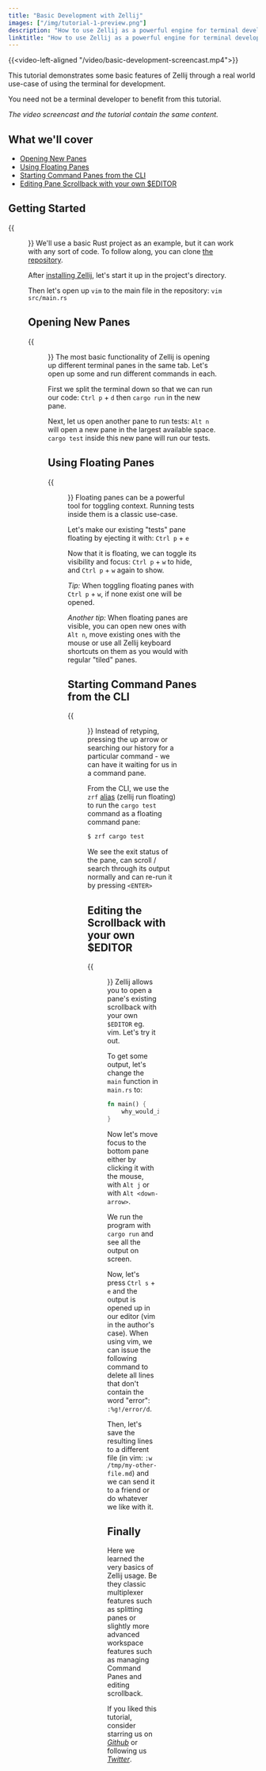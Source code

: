 ```yaml
---
title: "Basic Development with Zellij"
images: ["/img/tutorial-1-preview.png"]
description: "How to use Zellij as a powerful engine for terminal development"
linktitle: "How to use Zellij as a powerful engine for terminal development"
---
```

{{<video-left-aligned "/video/basic-development-screencast.mp4">}}

This tutorial demonstrates some basic features of Zellij through a real world use-case of using the terminal for development.

You need not be a terminal developer to benefit from this tutorial.

*The video screencast and the tutorial contain the same content.*

## What we'll cover
- [Opening New Panes](#opening-new-panes)
- [Using Floating Panes](#using-floating-panes)
- [Starting Command Panes from the CLI](#starting-command-panes-from-the-cli)
- [Editing Pane Scrollback with your own $EDITOR](#editing-the-scrollback-with-your-own-editor)

## Getting Started
{{<figure src="/img/tutorial-1-getting-started.png" class="center" style="max-width 995px;" alt="An image of Zellij running inside a terminal with vim open to the main.rs file of the project.">}}
We'll use a basic Rust project as an example, but it can work with any sort of code. To follow along, you can clone [the repository](https://github.com/imsnif/zellij-screencast-1).

After [installing Zellij](/documentation/installation.html), let's start it up in the project's directory.

Then let's open up `vim` to the main file in the repository: `vim src/main.rs`

## Opening New Panes
{{<figure src="/img/tutorial-1-opening-new-panes.png" class="center" style="max-width 995px;" alt="An image of Zellij with three panes, one open to main.rs, one running cargo run and the third running cargo test">}}
The most basic functionality of Zellij is opening up different terminal panes in the same tab. Let's open up some and run different commands in each.

First we split the terminal down so that we can run our code: `Ctrl p` + `d` then `cargo run` in the new pane.

Next, let us open another pane to run tests: `Alt n` will open a new pane in the largest available space. `cargo test` inside this new pane will run our tests.

## Using Floating Panes
{{<figure src="/img/tutorial-1-using-floating-panes.png" class="center" style="max-width 995px;" alt="An image of Zellij with a floating pane running cargo test">}}
Floating panes can be a powerful tool for toggling context. Running tests inside them is a classic use-case.

Let's make our existing "tests" pane floating by ejecting it with: `Ctrl p` + `e`

Now that it is floating, we can toggle its visibility and focus: `Ctrl p` + `w` to hide, and `Ctrl p` + `w` again to show.

*Tip:* When toggling floating panes with `Ctrl p` + `w`, if none exist one will be opened.

*Another tip:* When floating panes are visible, you can open new ones with `Alt n`, move existing ones with the mouse or use all Zellij keyboard shortcuts on them as you would with regular "tiled" panes.

## Starting Command Panes from the CLI
{{<figure src="/img/tutorial-1-command-panes.png" class="center" style="max-width 995px;" alt="An image of Zellij with two floating panes, the front one running cargo test and showing its exit status and extra controls on screen">}}
Instead of retyping, pressing the up arrow or searching our history for a particular command - we can have it waiting for us in a command pane.

From the CLI, we use the `zrf` [alias](https://zellij.dev/documentation/controlling-zellij-through-cli.html#completions) (zellij run floating) to run the `cargo test` command as a floating command pane:
```bash
$ zrf cargo test
```
We see the exit status of the pane, can scroll / search through its output normally and can re-run it by pressing `<ENTER>`

## Editing the Scrollback with your own $EDITOR
{{<figure src="/img/tutorial-1-editing-scrollback.png" class="center" style="max-width 995px;" alt="An image of Zellij with a pane open to the vim editor editing its own scrollback">}}
Zellij allows you to open a pane's existing scrollback with your own `$EDITOR` eg. vim. Let's try it out.

To get some output, let's change the `main` function in `main.rs` to:
```rust
fn main() {
    why_would_i_want_this();
}
```
Now let's move focus to the bottom pane either by clicking it with the mouse, with `Alt j` or with `Alt <down-arrow>`.

We run the program with `cargo run` and see all the output on screen.

Now, let's press `Ctrl s` + `e` and the output is opened up in our editor (vim in the author's case). When using vim, we can issue the following command to delete all lines that don't contain the word "error": `:%g!/error/d`.

Then, let's save the resulting lines to a different file (in vim: `:w /tmp/my-other-file.md`) and we can send it to a friend or do whatever we like with it.

## Finally
Here we learned the very basics of Zellij usage. Be they classic multiplexer features such as splitting panes or slightly more advanced workspace features such as managing Command Panes and editing scrollback.

If you liked this tutorial, consider starring us on [*Github*](https://github.com/zellij-org/zellij) or following us [*Twitter*](https://twitter.com/Zellij_dev).
